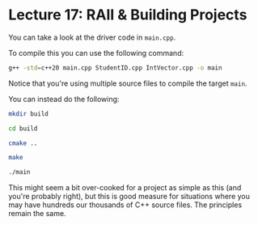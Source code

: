 # Lecture 17: RAII & Building Projects

You can take a look at the driver code in `main.cpp`. 

To compile this you can use the following command:

```sh
g++ -std=c++20 main.cpp StudentID.cpp IntVector.cpp -o main
```

Notice that you're using multiple source files to compile the target `main`.

You can instead do the following:

```sh
mkdir build
```

```sh
cd build
```


```sh
cmake ..
```

```sh
make
```

```sh
./main
```

This might seem a bit over-cooked for a project as simple as this (and you're probably right), but this is good measure for 
situations where you may have hundreds our thousands of C++ source files. The principles remain the same.
